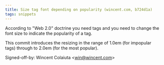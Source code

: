 ```yaml
---
title: Size tag font depending on popularity (wincent.com, b724d1a)
tags: snippets
---
```


According to "Web 2.0" doctrine you need tags and you need to change the font size to indicate the popularity of a tag.

This commit introduces the resizing in the range of 1.0em (for impopular tags) through to 2.0em (for the most popular).

Signed-off-by: Wincent Colaiuta &lt;win@wincent.com&gt;
